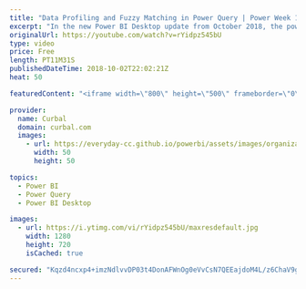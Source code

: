```yaml
---
title: "Data Profiling and Fuzzy Matching in Power Query | Power Week 10.18 Power BI Desktop October update"
excerpt: "In the new Power BI Desktop update from October 2018, the power bi team introduced data profiling in Power Query.  In this video I show the new functionality. :)   Looking for a download file? Go to our Download Center: https://curbal.com/donwload-center  SUBSCRIBE to learn more about Power and Excel"
originalUrl: https://youtube.com/watch?v=rYidpz545bU
type: video
price: Free
length: PT11M31S
publishedDateTime: 2018-10-02T22:02:21Z
heat: 50

featuredContent: "<iframe width=\"800\" height=\"500\" frameborder=\"0\" src=\"https://www.youtube.com/embed/rYidpz545bU\" allow=\"accelerometer; autoplay; encrypted-media; gyroscope; picture-in-picture\" allowfullscreen></iframe>"

provider:
  name: Curbal
  domain: curbal.com
  images:
    - url: https://everyday-cc.github.io/powerbi/assets/images/organizations/curbal.com-50x50.jpg
      width: 50
      height: 50

topics:
  - Power BI
  - Power Query
  - Power BI Desktop

images:
  - url: https://i.ytimg.com/vi/rYidpz545bU/maxresdefault.jpg
    width: 1280
    height: 720
    isCached: true

secured: "Kqzd4ncxp4+imzNdlvvDP03t4DonAFWnOg0eVvCsN7QEEajdoM4L/z6ChaV9gZRiEzPQKFKkjopjvFOH8IipAvZiqunx3ZVixiFoI5AwdqCF0PxJtQL3m2Wc/PzcDCn+ozLqT3hhJS33y4q8lsoFxJx2oWew5skYXDa0uImVA0nWp3LjVNCfK0/8q6CZYhjUF9Kw7/GK0lvV3GnLMWaRwFIwnGuoQYL5/XWjbqh2C3H5jMBNNLDonPCerHVS4sZs3ReTssxnSmbok+TcuZRAUhk59uw5b96udiFqXrxZeGqtaSq1iUoB06NzqfBALy+qrBdkP6tKUv3iNEd4ylAXQeu3xwEZ1jRVn+RWEEpPpOTrow7FJrBkqrb17frPILc8uzc4TOAO11XTT3Y89pYJPnIlQFor5deWNNVeQ7vdWYA=;e0kOlDG4POguAVJvpa9Shg=="
---
```



